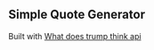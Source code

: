 ## Simple Quote Generator 

Built with [What does trump think api]('https://whatdoestrumpthink.com/')